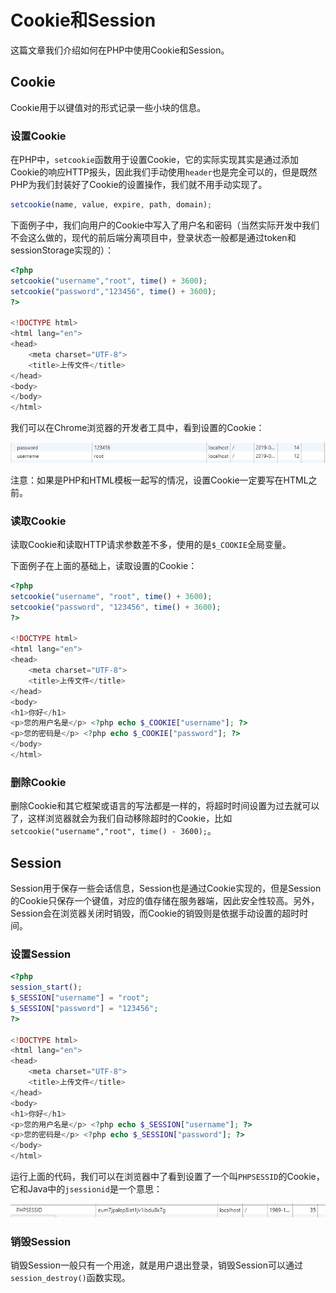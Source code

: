 # Cookie和Session

这篇文章我们介绍如何在PHP中使用Cookie和Session。

## Cookie

Cookie用于以键值对的形式记录一些小块的信息。

### 设置Cookie

在PHP中，`setcookie`函数用于设置Cookie，它的实际实现其实是通过添加Cookie的响应HTTP报头，因此我们手动使用`header`也是完全可以的，但是既然PHP为我们封装好了Cookie的设置操作，我们就不用手动实现了。

```php
setcookie(name, value, expire, path, domain);
```

下面例子中，我们向用户的Cookie中写入了用户名和密码（当然实际开发中我们不会这么做的，现代的前后端分离项目中，登录状态一般都是通过token和sessionStorage实现的）：

```php
<?php
setcookie("username","root", time() + 3600);
setcookie("password","123456", time() + 3600);
?>

<!DOCTYPE html>
<html lang="en">
<head>
	<meta charset="UTF-8">
	<title>上传文件</title>
</head>
<body>
</body>
</html>
```

我们可以在Chrome浏览器的开发者工具中，看到设置的Cookie：

![](res/1.png)

注意：如果是PHP和HTML模板一起写的情况，设置Cookie一定要写在HTML之前。

### 读取Cookie

读取Cookie和读取HTTP请求参数差不多，使用的是`$_COOKIE`全局变量。

下面例子在上面的基础上，读取设置的Cookie：

```php
<?php
setcookie("username", "root", time() + 3600);
setcookie("password", "123456", time() + 3600);
?>

<!DOCTYPE html>
<html lang="en">
<head>
	<meta charset="UTF-8">
	<title>上传文件</title>
</head>
<body>
<h1>你好</h1>
<p>您的用户名是</p> <?php echo $_COOKIE["username"]; ?>
<p>您的密码是</p> <?php echo $_COOKIE["password"]; ?>
</body>
</html>
```

### 删除Cookie

删除Cookie和其它框架或语言的写法都是一样的，将超时时间设置为过去就可以了，这样浏览器就会为我们自动移除超时的Cookie，比如`setcookie("username","root", time() - 3600);`。

## Session

Session用于保存一些会话信息，Session也是通过Cookie实现的，但是Session的Cookie只保存一个键值，对应的值存储在服务器端，因此安全性较高。另外，Session会在浏览器关闭时销毁，而Cookie的销毁则是依据手动设置的超时时间。

### 设置Session

```php
<?php
session_start();
$_SESSION["username"] = "root";
$_SESSION["password"] = "123456";
?>

<!DOCTYPE html>
<html lang="en">
<head>
	<meta charset="UTF-8">
	<title>上传文件</title>
</head>
<body>
<h1>你好</h1>
<p>您的用户名是</p> <?php echo $_SESSION["username"]; ?>
<p>您的密码是</p> <?php echo $_SESSION["password"]; ?>
</body>
</html>
```

运行上面的代码，我们可以在浏览器中了看到设置了一个叫`PHPSESSID`的Cookie，它和Java中的`jsessionid`是一个意思：

![](res/2.png)

### 销毁Session

销毁Session一般只有一个用途，就是用户退出登录，销毁Session可以通过`session_destroy()`函数实现。
